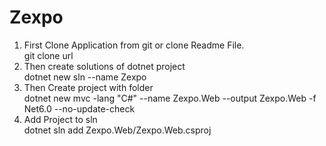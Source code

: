 # Zexpo

1. First Clone Application from git or clone Readme File.       
    git clone url
1. Then create solutions of dotnet project      
    dotnet new sln --name Zexpo
1. Then Create project with folder   
    dotnet new mvc -lang "C#" --name Zexpo.Web --output Zexpo.Web -f Net6.0 --no-update-check 
1. Add Project to sln   
   dotnet sln add Zexpo.Web/Zexpo.Web.csproj
